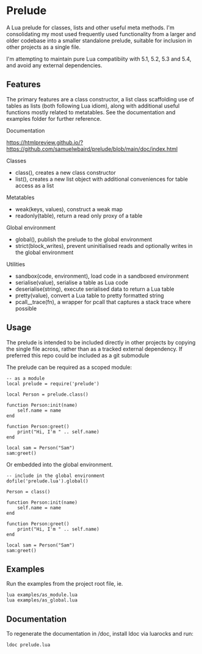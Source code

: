 # Prelude

A Lua prelude for classes, lists and other useful meta methods. I'm consolidating my most used frequently used functionality from a larger and older codebase into a smaller standalone prelude, suitable for inclusion in other projects as a single file.

I'm attempting to maintain pure Lua compatibiity with 5.1, 5.2, 5.3 and 5.4, and avoid any external dependencies.

## Features

The primary features are a class constructor, a list class scaffolding use of tables as lists (both following Lua idiom), along with additional useful functions mostly related to metatables. See the documentation and examples folder for further reference.

Documentation

https://htmlpreview.github.io/?https://github.com/samuelwbaird/prelude/blob/main/doc/index.html

Classes

 * class(), creates a new class constructor
 * list(), creates a new list object with additional conveniences for table access as a list

Metatables

 * weak(keys, values), construct a weak map
 * readonly(table), return a read only proxy of a table

Global environment 

 * global(), publish the prelude to the global environment 
 * strict(block_writes), prevent uninitialised reads and optionally writes in the global environment
 
Utilities

 * sandbox(code, environment), load code in a sandboxed environment
 * serialise(value), serialise a table as Lua code
 * deserialise(string), execute serialised data to return a Lua table
 * pretty(value), convert a Lua table to pretty formatted string
 * pcall__trace(fn), a wrapper for pcall that captures a stack trace where possible


## Usage

The prelude is intended to be included directly in other projects by copying the single file across, rather than as a tracked external dependency. If preferred this repo could be included as a git submodule


The prelude can be required as a scoped module:

	-- as a module
	local prelude = require('prelude')
	
	local Person = prelude.class()
	
	function Person:init(name)
		self.name = name
	end
	
	function Person:greet()
		print("Hi, I'm " .. self.name)
	end

	local sam = Person("Sam")
	sam:greet()


Or embedded into the global environment.

	-- include in the global environment
	dofile('prelude.lua').global()
	
	Person = class()
	
	function Person:init(name)
		self.name = name
	end

	function Person:greet()
		print("Hi, I'm " .. self.name)
	end

	local sam = Person("Sam")
	sam:greet()


## Examples

Run the examples from the project root file, ie.

	lua examples/as_module.lua
	lua examples/as_global.lua


## Documentation

To regenerate the documentation in /doc, install ldoc via luarocks and run:

	ldoc prelude.lua
	